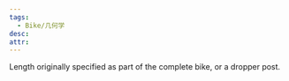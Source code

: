 ```yaml
---
tags:
  - Bike/几何学
desc: 
attr: 
---
```


Length originally specified as part of the complete bike, or a dropper post.